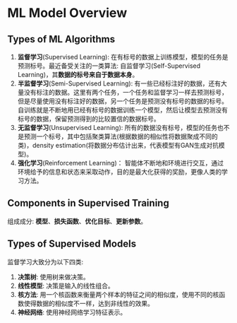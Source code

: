 # ML Model Overview

## Types of  ML Algorithms
1. **监督学习**(Supervised Learning): 在有标号的数据上训练模型，模型的任务是预测标号。最近备受关注的一类算法: 自监督学习(Self-Supervised Learning)，其**数据的标号来自于数据本身**。
2. **半监督学习**(Semi-Supervised Learning): 有一些已经标注好的数据，还有大量没有标注的数据。这里有两个任务，一个任务和监督学习一样去预测标号，但是尽量使用没有标注好的数据，另一个任务是预测没有标号的数据的标号。自训练就是不断地用已经有标号的数据训练一个模型，然后让模型去预测没有标号的数据，保留预测得到的比较置信的数据标号。
3. **无监督学习**(Unsupervised Learning): 所有的数据没有标号，模型的任务也不是预测一个标号，其中包括聚类算法(根据数据的相似性将数据聚成不同的类)，density estimation(将数据分布估计出来，代表模型有GAN生成对抗模型)。
4. **强化学习**(Reinforcement Learning)： 智能体不断地和环境进行交互，通过环境给予的信息和状态来采取动作，目的是最大化获得的奖励，更像人类的学习方法。

## Components in Supervised Training

组成成分: **模型**、**损失函数**、**优化目标**、**更新参数**。

## Types of Supervised Models

监督学习大致分为以下四类: 

1. **决策树**: 使用树来做决策。
2. **线性模型**: 决策是输入的线性组合。
3. **核方法**: 用一个核函数来衡量两个样本的特征之间的相似度，使用不同的核函数使得数据的相似度不一样，达到非线性的效果。
4. **神经网络**: 使用神经网络学习特征表示。
